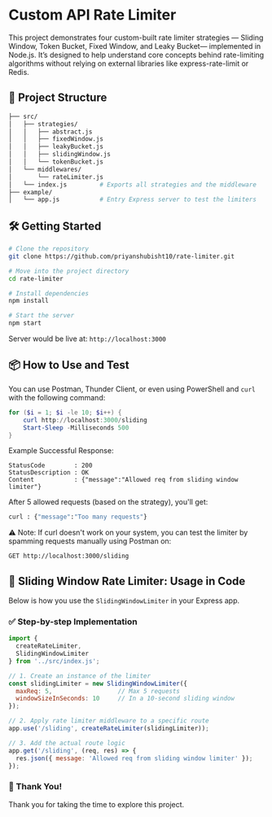 # Custom API Rate Limiter

This project demonstrates four custom-built rate limiter strategies — Sliding Window, Token Bucket, Fixed Window, and Leaky Bucket— implemented in Node.js. It’s designed to help understand core concepts behind rate-limiting algorithms without relying on external libraries like express-rate-limit or Redis.

## 📁 Project Structure

```bash
├── src/
│   ├── strategies/
│   │   ├── abstract.js
│   │   ├── fixedWindow.js
│   │   ├── leakyBucket.js
│   │   ├── slidingWindow.js
│   │   └── tokenBucket.js
│   └── middlewares/
│       └── rateLimiter.js
│   └── index.js         # Exports all strategies and the middleware
├── example/
│   └── app.js           # Entry Express server to test the limiters
```

## 🛠️ Getting Started

```bash
# Clone the repository
git clone https://github.com/priyanshubisht10/rate-limiter.git

# Move into the project directory
cd rate-limiter

# Install dependencies
npm install

# Start the server
npm start 
```
Server would be live at: `http://localhost:3000`

## 📦 How to Use and Test

You can use Postman, Thunder Client, or even using PowerShell and `curl` with the following command:

```powershell
for ($i = 1; $i -le 10; $i++) {
    curl http://localhost:3000/sliding
    Start-Sleep -Milliseconds 500
}
```
Example Successful Response:
```
StatusCode        : 200
StatusDescription : OK
Content           : {"message":"Allowed req from sliding window limiter"}
```
After 5 allowed requests (based on the strategy), you'll get:
```bash
curl : {"message":"Too many requests"}
```

⚠️ Note: If curl doesn't work on your system, you can test the limiter by spamming requests manually using Postman on:
```
GET http://localhost:3000/sliding
```

## 🧪 Sliding Window Rate Limiter: Usage in Code

Below is how you use the `SlidingWindowLimiter` in your Express app.

### ✅ Step-by-step Implementation

```js
import {
  createRateLimiter,
  SlidingWindowLimiter
} from '../src/index.js';

// 1. Create an instance of the limiter
const slidingLimiter = new SlidingWindowLimiter({
  maxReq: 5,                  // Max 5 requests
  windowSizeInSeconds: 10     // In a 10-second sliding window
});

// 2. Apply rate limiter middleware to a specific route
app.use('/sliding', createRateLimiter(slidingLimiter));

// 3. Add the actual route logic
app.get('/sliding', (req, res) => {
  res.json({ message: 'Allowed req from sliding window limiter' });
});
```
### 🙏 Thank You!

Thank you for taking the time to explore this project.
